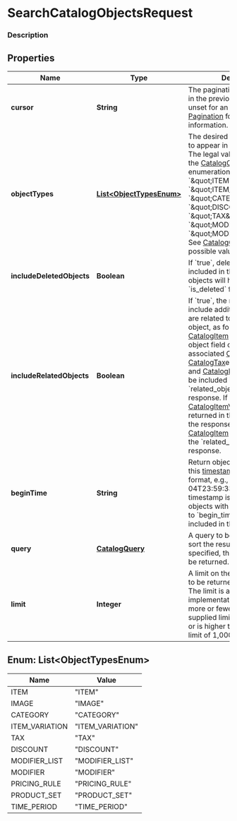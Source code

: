 
# SearchCatalogObjectsRequest

### Description



## Properties
Name | Type | Description | Notes
------------ | ------------- | ------------- | -------------
**cursor** | **String** | The pagination cursor returned in the previous response. Leave unset for an initial request. See [Pagination](/basics/api101/pagination) for more information. |  [optional]
**objectTypes** | [**List&lt;ObjectTypesEnum&gt;**](#List&lt;ObjectTypesEnum&gt;) | The desired set of object types to appear in the search results. The legal values are taken from the [CatalogObjectType](#type-catalogobjecttype) enumeration, namely &#x60;\&quot;ITEM\&quot;&#x60;, &#x60;\&quot;ITEM_VARIATION\&quot;&#x60;, &#x60;\&quot;CATEGORY\&quot;&#x60;, &#x60;\&quot;DISCOUNT\&quot;&#x60;, &#x60;\&quot;TAX\&quot;&#x60;, &#x60;\&quot;MODIFIER\&quot;&#x60;, or &#x60;\&quot;MODIFIER_LIST\&quot;&#x60;. See [CatalogObjectType](#type-catalogobjecttype) for possible values |  [optional]
**includeDeletedObjects** | **Boolean** | If &#x60;true&#x60;, deleted objects will be included in the results. Deleted objects will have their &#x60;is_deleted&#x60; field set to &#x60;true&#x60;. |  [optional]
**includeRelatedObjects** | **Boolean** | If &#x60;true&#x60;, the response will include additional objects that are related to the requested object, as follows:  If a [CatalogItem](#type-catalogitem) is returned in the object field of the response, its associated [CatalogCategory](#type-catalogcategory), [CatalogTax](#type-catalogtax)es, [CatalogImage](#type-catalogimage)s and [CatalogModifierList](#type-catalogmodifierlist)s will be included in the &#x60;related_objects&#x60; field of the response.  If a [CatalogItemVariation](#type-catalogitemvariation) is returned in the object field of the response, its parent [CatalogItem](#type-catalogitem) will be included in the &#x60;related_objects&#x60; field of the response. |  [optional]
**beginTime** | **String** | Return objects modified after this [timestamp](#workingwithdates), in RFC 3339 format, e.g., \&quot;2016-09-04T23:59:33.123Z\&quot;. The timestamp is exclusive - objects with a timestamp equal to &#x60;begin_time&#x60; will not be included in the response. |  [optional]
**query** | [**CatalogQuery**](CatalogQuery.md) | A query to be used to filter or sort the results. If no query is specified, the entire catalog will be returned. |  [optional]
**limit** | **Integer** | A limit on the number of results to be returned in a single page. The limit is advisory - the implementation may return more or fewer results. If the supplied limit is negative, zero, or is higher than the maximum limit of 1,000, it will be ignored. |  [optional]


<a name="List<ObjectTypesEnum>"></a>
## Enum: List&lt;ObjectTypesEnum&gt;
Name | Value
---- | -----
ITEM | &quot;ITEM&quot;
IMAGE | &quot;IMAGE&quot;
CATEGORY | &quot;CATEGORY&quot;
ITEM_VARIATION | &quot;ITEM_VARIATION&quot;
TAX | &quot;TAX&quot;
DISCOUNT | &quot;DISCOUNT&quot;
MODIFIER_LIST | &quot;MODIFIER_LIST&quot;
MODIFIER | &quot;MODIFIER&quot;
PRICING_RULE | &quot;PRICING_RULE&quot;
PRODUCT_SET | &quot;PRODUCT_SET&quot;
TIME_PERIOD | &quot;TIME_PERIOD&quot;



